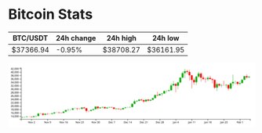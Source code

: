 # Bitcoin Stats

BTC/USDT|24h change|24h high|24h low|
|---|---|---|---|
|$37366.94|-0.95%|$38708.27|$36161.95|

<img src="./chart.svg">
